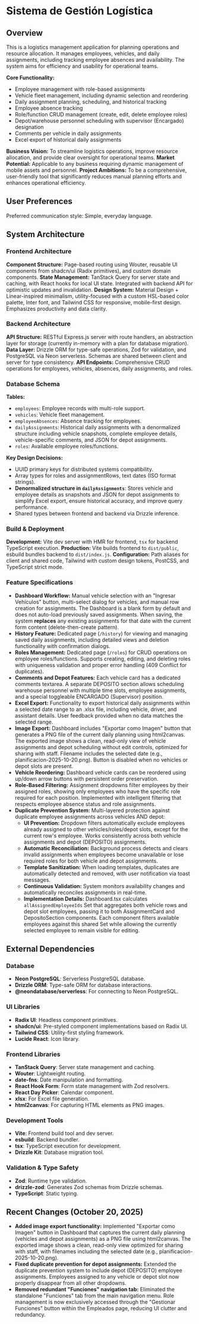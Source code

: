 # Sistema de Gestión Logística

## Overview

This is a logistics management application for planning operations and resource allocation. It manages employees, vehicles, and daily assignments, including tracking employee absences and availability. The system aims for efficiency and usability for operational teams.

**Core Functionality:**
- Employee management with role-based assignments
- Vehicle fleet management, including dynamic selection and reordering
- Daily assignment planning, scheduling, and historical tracking
- Employee absence tracking
- Role/function CRUD management (create, edit, delete employee roles)
- Depot/warehouse personnel scheduling with supervisor (Encargado) designation
- Comments per vehicle in daily assignments
- Excel export of historical daily assignments

**Business Vision:** To streamline logistics operations, improve resource allocation, and provide clear oversight for operational teams.
**Market Potential:** Applicable to any business requiring dynamic management of mobile assets and personnel.
**Project Ambitions:** To be a comprehensive, user-friendly tool that significantly reduces manual planning efforts and enhances operational efficiency.

## User Preferences

Preferred communication style: Simple, everyday language.

## System Architecture

### Frontend Architecture

**Component Structure:** Page-based routing using Wouter, reusable UI components from shadcn/ui (Radix primitives), and custom domain components.
**State Management:** TanStack Query for server state and caching, with React hooks for local UI state. Integrated with backend API for optimistic updates and invalidation.
**Design System:** Material Design + Linear-inspired minimalism, utility-focused with a custom HSL-based color palette, Inter font, and Tailwind CSS for responsive, mobile-first design. Emphasizes productivity and data clarity.

### Backend Architecture

**API Structure:** RESTful Express.js server with route handlers, an abstraction layer for storage (currently in-memory with a plan for database migration).
**Data Layer:** Drizzle ORM for type-safe operations, Zod for validation, and PostgreSQL via Neon serverless. Schemas are shared between client and server for type consistency.
**API Endpoints:** Comprehensive CRUD operations for employees, vehicles, absences, daily assignments, and roles.

### Database Schema

**Tables:**
- `employees`: Employee records with multi-role support.
- `vehicles`: Vehicle fleet management.
- `employeeAbsences`: Absence tracking for employees.
- `dailyAssignments`: Historical daily assignments with a denormalized structure including vehicle snapshots, complete employee details, vehicle-specific comments, and JSON for depot assignments.
- `roles`: Available employee roles/functions.

**Key Design Decisions:**
- UUID primary keys for distributed systems compatibility.
- Array types for roles and assignmentRows, text dates (ISO format strings).
- **Denormalized structure in `dailyAssignments`**: Stores vehicle and employee details as snapshots and JSON for depot assignments to simplify Excel export, ensure historical accuracy, and improve query performance.
- Shared types between frontend and backend via Drizzle inference.

### Build & Deployment

**Development:** Vite dev server with HMR for frontend, `tsx` for backend TypeScript execution.
**Production:** Vite builds frontend to `dist/public`, esbuild bundles backend to `dist/index.js`.
**Configuration:** Path aliases for client and shared code, Tailwind with custom design tokens, PostCSS, and TypeScript strict mode.

### Feature Specifications

- **Dashboard Workflow:** Manual vehicle selection with an "Ingresar Vehículos" button, multi-select dialog for vehicles, and manual row creation for assignments. The Dashboard is a blank form by default and does not auto-load previously saved assignments. When saving, the system **replaces** any existing assignments for that date with the current form content (delete-then-create pattern).
- **History Feature:** Dedicated page (`/history`) for viewing and managing saved daily assignments, including detailed views and deletion functionality with confirmation dialogs.
- **Roles Management:** Dedicated page (`/roles`) for CRUD operations on employee roles/functions. Supports creating, editing, and deleting roles with uniqueness validation and proper error handling (409 Conflict for duplicates).
- **Comments and Depot Features:** Each vehicle card has a dedicated comments textarea. A separate DEPOSITO section allows scheduling warehouse personnel with multiple time slots, employee assignments, and a special toggleable ENCARGADO (Supervisor) position.
- **Excel Export:** Functionality to export historical daily assignments within a selected date range to an .xlsx file, including vehicle, driver, and assistant details. User feedback provided when no data matches the selected range.
- **Image Export:** Dashboard includes "Exportar como Imagen" button that generates a PNG file of the current daily planning using html2canvas. The exported image shows a clean, read-only view of vehicle assignments and depot scheduling without edit controls, optimized for sharing with staff. Filename includes the selected date (e.g., planificacion-2025-10-20.png). Button is disabled when no vehicles or depot slots are present.
- **Vehicle Reordering:** Dashboard vehicle cards can be reordered using up/down arrow buttons with persistent order preservation.
- **Role-Based Filtering:** Assignment dropdowns filter employees by their assigned roles, showing only employees who have the specific role required for each position. Implemented with intelligent filtering that respects employee absence status and role assignments.
- **Duplicate Prevention System:** Multi-layered protection against duplicate employee assignments across vehicles AND depot:
  - **UI Prevention:** Dropdown filters automatically exclude employees already assigned to other vehicles/roles/depot slots, except for the current row's employee. Works consistently across both vehicle assignments and depot (DEPOSITO) assignments.
  - **Automatic Reconciliation:** Background process detects and clears invalid assignments when employees become unavailable or lose required roles for both vehicle and depot assignments.
  - **Template Sanitization:** When loading templates, duplicates are automatically detected and removed, with user notification via toast messages.
  - **Continuous Validation:** System monitors availability changes and automatically reconciles assignments in real-time.
  - **Implementation Details:** Dashboard.tsx calculates `allAssignedEmployeeIds` Set that aggregates both vehicle rows and depot slot employees, passing it to both AssignmentCard and DepositoSection components. Each component filters available employees against this shared Set while allowing the currently selected employee to remain visible for editing.

## External Dependencies

### Database
- **Neon PostgreSQL**: Serverless PostgreSQL database.
- **Drizzle ORM**: Type-safe ORM for database interactions.
- **@neondatabase/serverless**: For connecting to Neon PostgreSQL.

### UI Libraries
- **Radix UI**: Headless component primitives.
- **shadcn/ui**: Pre-styled component implementations based on Radix UI.
- **Tailwind CSS**: Utility-first styling framework.
- **Lucide React**: Icon library.

### Frontend Libraries
- **TanStack Query**: Server state management and caching.
- **Wouter**: Lightweight routing.
- **date-fns**: Date manipulation and formatting.
- **React Hook Form**: Form state management with Zod resolvers.
- **React Day Picker**: Calendar component.
- **xlsx**: For Excel file generation.
- **html2canvas**: For capturing HTML elements as PNG images.

### Development Tools
- **Vite**: Frontend build tool and dev server.
- **esbuild**: Backend bundler.
- **tsx**: TypeScript execution for development.
- **Drizzle Kit**: Database migration tool.

### Validation & Type Safety
- **Zod**: Runtime type validation.
- **drizzle-zod**: Generates Zod schemas from Drizzle schemas.
- **TypeScript**: Static typing.

## Recent Changes (October 20, 2025)

- **Added image export functionality:** Implemented "Exportar como Imagen" button in Dashboard that captures the current daily planning (vehicles and depot assignments) as a PNG file using html2canvas. The exported image shows a clean, read-only view optimized for sharing with staff, with filenames including the selected date (e.g., planificacion-2025-10-20.png).
- **Fixed duplicate prevention for depot assignments:** Extended the duplicate prevention system to include depot (DEPOSITO) employee assignments. Employees assigned to any vehicle or depot slot now properly disappear from all other dropdowns.
- **Removed redundant "Funciones" navigation tab:** Eliminated the standalone "Funciones" tab from the main navigation menu. Role management is now exclusively accessed through the "Gestionar Funciones" button within the Empleados page, reducing UI clutter and redundancy.